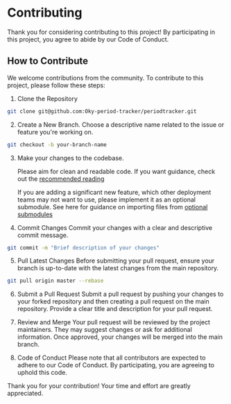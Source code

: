 # Contributing

Thank you for considering contributing to this project! By participating in this project, you agree to abide by our Code of Conduct.

## How to Contribute

We welcome contributions from the community. To contribute to this project, please follow these steps:

1. Clone the Repository

```bash
git clone git@github.com:Oky-period-tracker/periodtracker.git
```

2. Create a New Branch.
   Choose a descriptive name related to the issue or feature you're working on.

```bash
git checkout -b your-branch-name
```

3. Make your changes to the codebase.

   Please aim for clean and readable code. If you want guidance, check out the [recommended reading](./docs/code/recommended_reading.md)

   If you are adding a significant new feature, which other deployment teams may not want to use, please implement it as an optional submodule. See here for guidance on importing files from [optional submodules](./docs/code/optional_submodules.md)

4. Commit Changes
   Commit your changes with a clear and descriptive commit message.

```bash
git commit -m "Brief description of your changes"
```

5. Pull Latest Changes
   Before submitting your pull request, ensure your branch is up-to-date with the latest changes from the main repository.

```bash
git pull origin master --rebase
```

6. Submit a Pull Request
   Submit a pull request by pushing your changes to your forked repository and then creating a pull request on the main repository. Provide a clear title and description for your pull request.

7. Review and Merge
   Your pull request will be reviewed by the project maintainers. They may suggest changes or ask for additional information. Once approved, your changes will be merged into the main branch.

8. Code of Conduct
   Please note that all contributors are expected to adhere to our Code of Conduct. By participating, you are agreeing to uphold this code.

Thank you for your contribution! Your time and effort are greatly appreciated.
